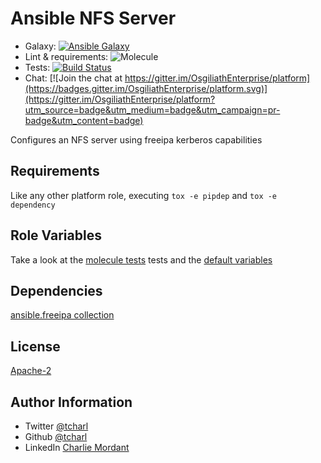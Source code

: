Ansible NFS Server
=========

* Galaxy: [![Ansible Galaxy](https://img.shields.io/badge/galaxy-tcharl.nfs_server-660198.svg?style=flat)](https://galaxy.ansible.com/tcharl/nfs_server)
* Lint & requirements: ![Molecule](https://github.com/OsgiliathEnterprise/nfs_server/workflows/Molecule/badge.svg)
* Tests: [![Build Status](https://travis-ci.com/OsgiliathEnterprise/nfs_server.svg?branch=master)](https://travis-ci.com/OsgiliathEnterprise/nfs_server)
* Chat: [![Join the chat at https://gitter.im/OsgiliathEnterprise/platform](https://badges.gitter.im/OsgiliathEnterprise/platform.svg)](https://gitter.im/OsgiliathEnterprise/platform?utm_source=badge&utm_medium=badge&utm_campaign=pr-badge&utm_content=badge)

Configures an NFS server using freeipa kerberos capabilities

Requirements
------------

Like any other platform role, executing `tox -e pipdep` and `tox -e dependency` 

Role Variables
--------------

Take a look at the [molecule tests](./molecule/default/converge.yml) tests and the [default variables](./defaults/main.yml)

Dependencies
------------

[ansible.freeipa collection](https://github.com/freeipa/ansible-freeipa)

License
-------

[Apache-2](https://www.apache.org/licenses/LICENSE-2.0)

Author Information
------------------

* Twitter [@tcharl](https://twitter.com/Tcharl)
* Github [@tcharl](https://github.com/Tcharl)
* LinkedIn [Charlie Mordant](https://www.linkedin.com/in/charlie-mordant-51796a97/)
